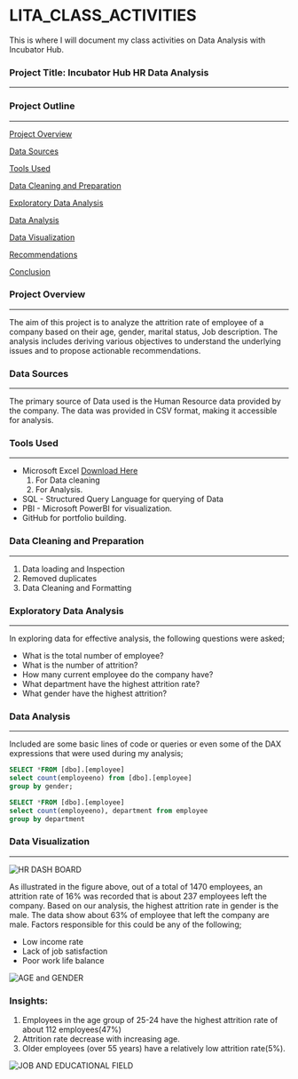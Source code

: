 # LITA_CLASS_ACTIVITIES
This is where I will document my class activities on Data Analysis with Incubator Hub.

### Project Title: Incubator Hub HR Data Analysis
---

### Project Outline
---

[Project Overview](#project-overview)

[Data Sources](#data-sources)

[Tools Used](#tools-used)

[Data Cleaning and Preparation](#data-cleaning-and-preparation)

[Exploratory Data Analysis](#exploratory-data-analysis)

[Data Analysis](#data-analysis)

[Data Visualization](#data-visualization)

[Recommendations](#recommendations)

[Conclusion](#conclusion)



### Project Overview
---
The aim of this project is to analyze the attrition rate of employee of a company based on their age, gender, marital status, Job description. The analysis includes deriving various objectives to understand the underlying issues and to propose actionable recommendations.

### Data Sources
---
The primary source of Data used is the Human Resource data provided by the company. The data was provided in CSV format, making it accessible for analysis.

### Tools Used
---
- Microsoft Excel [Download Here](https://1drv.ms/x/c/aad348901d0848c9/EQCZIc0H2NFAruPR4Hg0-mQBb5vRzleIwA5A2ZFT6eYsYg)
  1. For Data cleaning
  2. For Analysis.
- SQL - Structured Query Language for querying of Data
- PBI - Microsoft PowerBI for visualization.
- GitHub for portfolio building.

### Data Cleaning and Preparation
---
  1. Data loading and Inspection
  2. Removed duplicates
  3. Data Cleaning and Formatting

### Exploratory Data Analysis
---
 In exploring data for effective analysis, the following questions were asked;
 - What is the total number of employee?
 - What is the number of attrition?
 - How many current employee do the company have?
 - What department have the highest attrition rate?
 - What gender have the highest attrition?
   
### Data Analysis
---
Included are some basic lines of code or queries or even some of the DAX expressions that were used during my analysis;  

```SQL
SELECT *FROM [dbo].[employee]
select count(employeeno) from [dbo].[employee]
group by gender;
```

```SQL
SELECT *FROM [dbo].[employee]
select count(employeeno), department from employee
group by department
```

### Data Visualization
---
![HR DASH BOARD](https://github.com/user-attachments/assets/09e057a0-19b5-4ca0-8758-9edab931f965)

As illustrated in the figure above, out of a total of 1470 employees, an attrition rate of 16% was recorded that is about 237 employees left the company. Based on our analysis, the highest attrition rate in 
gender is the male.
The data show about 63% of employee that left the company are male. Factors responsible for this could be any of the following;
 - Low income rate
 - Lack of job satisfaction
 - Poor work life balance 
     
![AGE and GENDER](https://github.com/user-attachments/assets/26cc2237-6afc-4636-993c-df41b46eafb2)

### Insights:
1. Employees in the age group of 25-24 have the highest attrition rate of about 112 employees(47%)
2. Attrition rate decrease with increasing age.
3. Older employees (over 55 years) have a relatively low attrition rate(5%).




![JOB AND EDUCATIONAL FIELD](https://github.com/user-attachments/assets/d661652b-5d61-4424-ab59-31b2127f7570)

